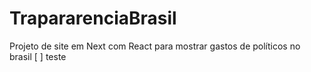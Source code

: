 # TrapararenciaBrasil
Projeto de site em Next com React para mostrar gastos de políticos no brasil
[ ] teste
